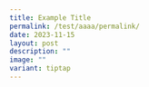```yaml
---
title: Example Title
permalink: /test/aaaa/permalink/
date: 2023-11-15
layout: post
description: ""
image: ""
variant: tiptap
---
```

